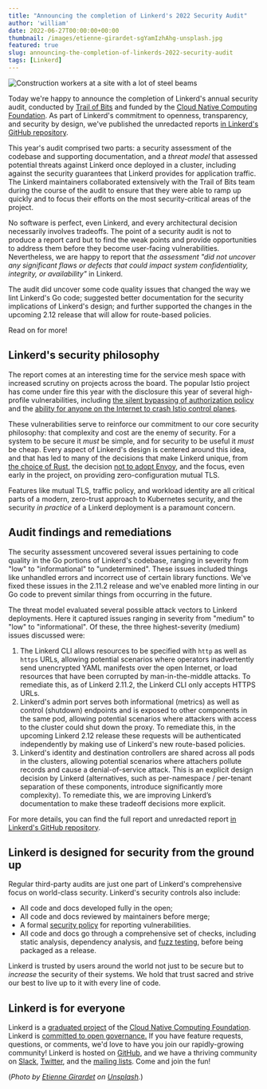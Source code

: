 ```yaml
---
title: "Announcing the completion of Linkerd's 2022 Security Audit"
author: 'william'
date: 2022-06-27T00:00:00+00:00
thumbnail: /images/etienne-girardet-sgYamIzhAhg-unsplash.jpg
featured: true
slug: announcing-the-completion-of-linkerds-2022-security-audit
tags: [Linkerd]
---
```


![Construction workers at a site with a lot of steel beams](/images/etienne-girardet-sgYamIzhAhg-unsplash.jpg)

Today we're happy to announce the completion of Linkerd's annual security audit,
conducted by [Trail of Bits](https://www.trailofbits.com/) and funded by the
[Cloud Native Computing Foundation](https://cncf.io). As part of Linkerd's
commitment to openness, transparency, and security by design, we've published
the unredacted reports [in Linkerd's GitHub
repository](https://github.com/linkerd/linkerd2/tree/main/audits/2022).

This year's audit comprised two parts: a security assessment of the codebase and
supporting documentation, and a _threat model_ that assessed potential threats
against Linkerd once deployed in a cluster, including against the security
guarantees that Linkerd provides for application traffic. The Linkerd
maintainers collaborated extensively with the Trail of Bits team during the
course of the audit to ensure that they were able to ramp up quickly and to
focus their efforts on the most security-critical areas of the project.

No software is perfect, even Linkerd, and every architectural decision
necessarily involves tradeoffs. The point of a security audit is not to produce
a report card but to find the weak points and provide opportunities to address
them before they become user-facing vulnerabilities. Nevertheless, we are happy
to report that _the assessment "did not uncover any significant flaws or
defects that could impact system confidentiality, integrity, or availability"_
in Linkerd.

The audit did uncover some code quality issues that changed the way we lint
Linkerd's Go code; suggested better documentation for the security implications
of Linkerd's design; and further supported the changes in the upcoming 2.12
release that will allow for route-based policies.

Read on for more!

## Linkerd's security philosophy

The report comes at an interesting time for the service mesh space with
increased scrutiny on projects across the board. The popular Istio project has
come under fire this year with the disclosure this year of several high-profile
vulnerabilities, including [the silent bypassing of authorization
policy](https://nvd.nist.gov/vuln/detail/CVE-2022-21679) and the [ability for
anyone on the Internet to crash Istio control
planes](https://nvd.nist.gov/vuln/detail/CVE-2022-23635).

These vulnerabilities serve to reinforce our commitment to our core security
philosophy: that complexity and cost are the enemy of security. For a system to
be secure it _must_ be simple, and for security to be useful it _must_ be cheap.
Every aspect of Linkerd's design is centered around this idea, and that has led
to many of the decisions that make Linkerd unique, from [the choice of
Rust](https://linkerd.io/2020/07/23/under-the-hood-of-linkerds-state-of-the-art-rust-proxy-linkerd2-proxy/),
the decision [not to adopt
Envoy](https://linkerd.io/2020/12/03/why-linkerd-doesnt-use-envoy/), and the
focus, even early in the project, on providing zero-configuration mutual TLS.

Features like mutual TLS, traffic policy, and workload identity are all critical
parts of a modern, zero-trust approach to Kubernetes security, and the security
_in practice_ of a Linkerd deployment is a paramount concern.

## Audit findings and remediations

The security assessment uncovered several issues pertaining to code quality in
the Go portions of Linkerd's codebase, ranging in severity from "low" to
"informational" to "undetermined". These issues included things like unhandled
errors and incorrect use of certain library functions. We've fixed these issues
in the 2.11.2 release and we've enabled more linting in our Go code to prevent
similar things from occurring in the future.

The threat model evaluated several possible attack vectors to Linkerd
deployments. Here it captured issues ranging in severity from "medium" to "low"
to "informational". Of these, the three highest-severity (medium) issues
discussed were:

1. The Linkerd CLI allows resources to be specified with `http` as well as
   `https` URLs, allowing potential scenarios where operators inadvertently send
   unencrypted YAML manifests over the open Internet, or load resources that
   have been corrupted by man-in-the-middle attacks. To remediate this, as of
   Linkerd 2.11.2, the Linkerd CLI only accepts HTTPS URLs.
2. Linkerd's admin port serves both informational (metrics) as well as control
   (shutdown) endpoints and is exposed to other components in the same pod,
   allowing potential scenarios where attackers with access to the cluster could
   shut down the proxy. To remediate this, in the upcoming Linkerd 2.12 release
   these requests will be authenticated independently by making use of Linkerd's
   new route-based policies.
3. Linkerd's identity and destination controllers are shared across all pods in
   the clusters, allowing potential scenarios where attachers pollute records
   and cause a denial-of-service attack. This is an explicit design decision by
   Linkerd (alternatives, such as per-namespace / per-tenant separation of these
   components, introduce significantly more complexity). To remediate this, we
   are improving Linkerd’s documentation to make these tradeoff decisions more
   explicit.

For more details, you can find the full report and unredacted report [in
Linkerd's GitHub
repository](https://github.com/linkerd/linkerd2/tree/main/audits/2022).

## Linkerd is designed for security from the ground up

Regular third-party audits are just one part of Linkerd's comprehensive focus on
world-class security. Linkerd's security controls also include:

* All code and docs developed fully in the open;
* All code and docs reviewed by maintainers before merge;
* A formal [security
  policy](https://github.com/linkerd/linkerd2/blob/main/SECURITY.md) for
  reporting vulnerabilities.
* All code and docs go through a comprehensive set of checks, including static
  analysis, dependency analysis, and [fuzz
  testing](https://linkerd.io/2021/05/07/fuzz-testing-for-linkerd/), before
  being packaged as a release.

Linkerd is trusted by users around the world not just to be secure but to
_increase_ the security of their systems. We hold that trust sacred and strive
our best to live up to it with every line of code.

## Linkerd is for everyone

Linkerd is a [graduated project](/2021/07/28/announcing-cncf-graduation/) of the
[Cloud Native Computing Foundation](https://cncf.io/). Linkerd is [committed to
open
governance.](https://linkerd.io/2019/10/03/linkerds-commitment-to-open-governance/)
If you have feature requests, questions, or comments, we'd love to have you join
our rapidly-growing community! Linkerd is hosted on
[GitHub](https://github.com/linkerd/), and we have a thriving community on
[Slack](https://slack.linkerd.io/), [Twitter](https://twitter.com/linkerd), and
the [mailing lists](https://linkerd.io/2/get-involved/). Come and join the fun!

(*Photo by [Etienne Girardet](https://unsplash.com/@etiennegirardet?utm_source=unsplash&utm_medium=referral&utm_content=creditCopyText)
on
[Unsplash](https://unsplash.com/?utm_source=unsplash&utm_medium=referral&utm_content=creditCopyText).*)

